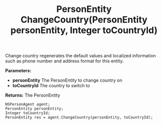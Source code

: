 ﻿---
uid: crmscript_ref_NSPersonAgent_ChangeCountry
title: PersonEntity ChangeCountry(PersonEntity personEntity, Integer toCountryId)
intellisense: NSPersonAgent.ChangeCountry
keywords: NSPersonAgent, ChangeCountry
so.topic: reference
---

Change country regenerates the default values and localized information such as phone number and address format for this entity.

**Parameters:**
 - **personEntity** The PersonEntity to change country on
 - **toCountryId** The country to switch to

**Returns:** The PersonEntity

```crmscript
NSPersonAgent agent;
PersonEntity personEntity;
Integer toCountryId;
PersonEntity res = agent.ChangeCountry(personEntity, toCountryId);
```

